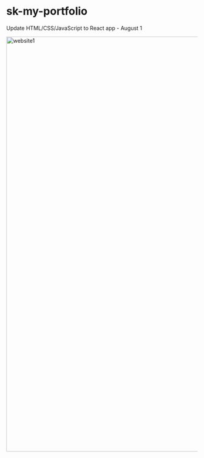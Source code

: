 # sk-my-portfolio

Update HTML/CSS/JavaScript to React app - August 1

<img width="1090" alt="website1" src="https://github.com/skura-00/sk-my-portfolio/assets/105990444/a29df0a1-eaa7-47a4-8739-4fd3d84e836f">
